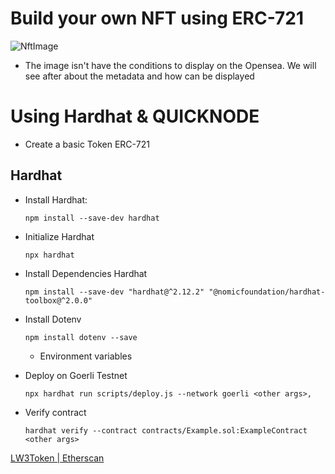 # Build your own NFT using ERC-721

![NftImage](https://user-images.githubusercontent.com/57544272/201121621-a0fb27e0-104d-4a4d-ac31-f6b6bab5161e.png)
- The image isn't have the conditions to display on the Opensea. We will see after about the metadata and how can be displayed

# Using Hardhat & QUICKNODE 

- Create a basic Token ERC-721

## Hardhat
- Install Hardhat:
    ```
    npm install --save-dev hardhat
    ````

- Initialize Hardhat
    ```
    npx hardhat
    ```
- Install Dependencies Hardhat
    ```
    npm install --save-dev "hardhat@^2.12.2" "@nomicfoundation/hardhat-toolbox@^2.0.0"
    ```

- Install Dotenv
    ```
    npm install dotenv --save
    ```
    - Environment variables

- Deploy on Goerli Testnet    
    ```
    npx hardhat run scripts/deploy.js --network goerli <other args>,
    ```
- Verify contract 
    ```
    hardhat verify --contract contracts/Example.sol:ExampleContract <other args>

    ```
[LW3Token | Etherscan](https://goerli.etherscan.io/address/0x0755b47E70C7fcd556176D4d3882E2951773075e#code)
